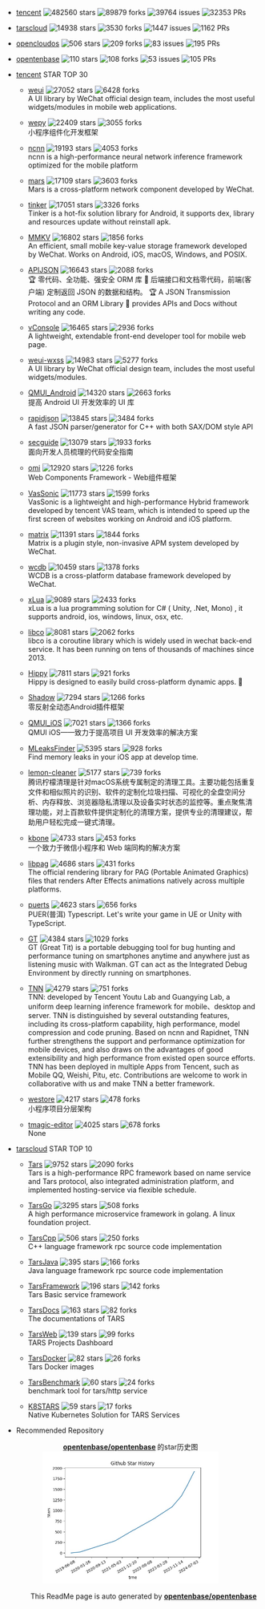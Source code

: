 
+ [tencent](https://github.com/tencent)
![482560 stars](https://img.shields.io/badge/Stars-482560-green)
![89879 forks](https://img.shields.io/badge/Forks-89879-green)
![39764 issues](https://img.shields.io/badge/Issues-39764-green)
![32353 PRs](https://img.shields.io/badge/PRs-32353-green)

+ [tarscloud](https://github.com/tarscloud)
![14938 stars](https://img.shields.io/badge/Stars-14938-green)
![3530 forks](https://img.shields.io/badge/Forks-3530-green)
![1447 issues](https://img.shields.io/badge/Issues-1447-green)
![1162 PRs](https://img.shields.io/badge/PRs-1162-green)

+ [opencloudos](https://github.com/opencloudos)
![506 stars](https://img.shields.io/badge/Stars-506-green)
![209 forks](https://img.shields.io/badge/Forks-209-green)
![83 issues](https://img.shields.io/badge/Issues-83-green)
![195 PRs](https://img.shields.io/badge/PRs-195-green)

+ [opentenbase](https://github.com/opentenbase)
![110 stars](https://img.shields.io/badge/Stars-110-green)
![108 forks](https://img.shields.io/badge/Forks-108-green)
![53 issues](https://img.shields.io/badge/Issues-53-green)
![105 PRs](https://img.shields.io/badge/PRs-105-green)



+ [tencent](https://github.com/tencent) STAR TOP 30
    
    + [weui](https://github.com/tencent/weui) 
    ![27052 stars](https://img.shields.io/badge/Stars-27052-green)
    ![6428 forks](https://img.shields.io/badge/Forks-6428-green)  
    A UI library by WeChat official design team, includes the most useful widgets/modules in mobile web applications.
    
    + [wepy](https://github.com/tencent/wepy) 
    ![22409 stars](https://img.shields.io/badge/Stars-22409-green)
    ![3055 forks](https://img.shields.io/badge/Forks-3055-green)  
    小程序组件化开发框架
    
    + [ncnn](https://github.com/tencent/ncnn) 
    ![19193 stars](https://img.shields.io/badge/Stars-19193-green)
    ![4053 forks](https://img.shields.io/badge/Forks-4053-green)  
    ncnn is a high-performance neural network inference framework optimized for the mobile platform
    
    + [mars](https://github.com/tencent/mars) 
    ![17109 stars](https://img.shields.io/badge/Stars-17109-green)
    ![3603 forks](https://img.shields.io/badge/Forks-3603-green)  
    Mars is a cross-platform network component  developed by WeChat.
    
    + [tinker](https://github.com/tencent/tinker) 
    ![17051 stars](https://img.shields.io/badge/Stars-17051-green)
    ![3326 forks](https://img.shields.io/badge/Forks-3326-green)  
    Tinker is a hot-fix solution library for Android, it supports dex, library and resources update without reinstall apk.
    
    + [MMKV](https://github.com/tencent/MMKV) 
    ![16802 stars](https://img.shields.io/badge/Stars-16802-green)
    ![1856 forks](https://img.shields.io/badge/Forks-1856-green)  
    An efficient, small mobile key-value storage framework developed by WeChat. Works on Android, iOS, macOS, Windows, and POSIX.
    
    + [APIJSON](https://github.com/tencent/APIJSON) 
    ![16643 stars](https://img.shields.io/badge/Stars-16643-green)
    ![2088 forks](https://img.shields.io/badge/Forks-2088-green)  
    🏆 零代码、全功能、强安全 ORM 库 🚀 后端接口和文档零代码，前端(客户端) 定制返回 JSON 的数据和结构。 🏆 A JSON Transmission Protocol and an ORM Library 🚀  provides APIs and Docs without writing any code.
    
    + [vConsole](https://github.com/tencent/vConsole) 
    ![16465 stars](https://img.shields.io/badge/Stars-16465-green)
    ![2936 forks](https://img.shields.io/badge/Forks-2936-green)  
    A lightweight, extendable front-end developer tool for mobile web page.
    
    + [weui-wxss](https://github.com/tencent/weui-wxss) 
    ![14983 stars](https://img.shields.io/badge/Stars-14983-green)
    ![5277 forks](https://img.shields.io/badge/Forks-5277-green)  
    A UI library by WeChat official design team, includes the most useful widgets/modules.
    
    + [QMUI_Android](https://github.com/tencent/QMUI_Android) 
    ![14320 stars](https://img.shields.io/badge/Stars-14320-green)
    ![2663 forks](https://img.shields.io/badge/Forks-2663-green)  
    提高 Android UI 开发效率的 UI 库
    
    + [rapidjson](https://github.com/tencent/rapidjson) 
    ![13845 stars](https://img.shields.io/badge/Stars-13845-green)
    ![3484 forks](https://img.shields.io/badge/Forks-3484-green)  
    A fast JSON parser/generator for C++ with both SAX/DOM style API
    
    + [secguide](https://github.com/tencent/secguide) 
    ![13079 stars](https://img.shields.io/badge/Stars-13079-green)
    ![1933 forks](https://img.shields.io/badge/Forks-1933-green)  
    面向开发人员梳理的代码安全指南
    
    + [omi](https://github.com/tencent/omi) 
    ![12920 stars](https://img.shields.io/badge/Stars-12920-green)
    ![1226 forks](https://img.shields.io/badge/Forks-1226-green)  
    Web Components Framework - Web组件框架
    
    + [VasSonic](https://github.com/tencent/VasSonic) 
    ![11773 stars](https://img.shields.io/badge/Stars-11773-green)
    ![1599 forks](https://img.shields.io/badge/Forks-1599-green)  
    VasSonic is a lightweight and high-performance Hybrid framework developed by tencent VAS team, which is intended to speed up the first screen of websites working on Android and iOS platform. 
    
    + [matrix](https://github.com/tencent/matrix) 
    ![11391 stars](https://img.shields.io/badge/Stars-11391-green)
    ![1844 forks](https://img.shields.io/badge/Forks-1844-green)  
    Matrix is a plugin style, non-invasive APM system developed by WeChat.
    
    + [wcdb](https://github.com/tencent/wcdb) 
    ![10459 stars](https://img.shields.io/badge/Stars-10459-green)
    ![1378 forks](https://img.shields.io/badge/Forks-1378-green)  
    WCDB is a cross-platform database framework developed by WeChat.
    
    + [xLua](https://github.com/tencent/xLua) 
    ![9089 stars](https://img.shields.io/badge/Stars-9089-green)
    ![2433 forks](https://img.shields.io/badge/Forks-2433-green)  
    xLua is a lua programming solution for  C# ( Unity, .Net, Mono) , it supports android, ios, windows, linux, osx, etc.
    
    + [libco](https://github.com/tencent/libco) 
    ![8081 stars](https://img.shields.io/badge/Stars-8081-green)
    ![2062 forks](https://img.shields.io/badge/Forks-2062-green)  
    libco is a coroutine library which is widely used in wechat  back-end service. It has been running on tens of thousands of machines since 2013.
    
    + [Hippy](https://github.com/tencent/Hippy) 
    ![7811 stars](https://img.shields.io/badge/Stars-7811-green)
    ![921 forks](https://img.shields.io/badge/Forks-921-green)  
    Hippy is designed to easily build cross-platform dynamic apps. 👏
    
    + [Shadow](https://github.com/tencent/Shadow) 
    ![7294 stars](https://img.shields.io/badge/Stars-7294-green)
    ![1266 forks](https://img.shields.io/badge/Forks-1266-green)  
    零反射全动态Android插件框架
    
    + [QMUI_iOS](https://github.com/tencent/QMUI_iOS) 
    ![7021 stars](https://img.shields.io/badge/Stars-7021-green)
    ![1366 forks](https://img.shields.io/badge/Forks-1366-green)  
    QMUI iOS——致力于提高项目 UI 开发效率的解决方案
    
    + [MLeaksFinder](https://github.com/tencent/MLeaksFinder) 
    ![5395 stars](https://img.shields.io/badge/Stars-5395-green)
    ![928 forks](https://img.shields.io/badge/Forks-928-green)  
    Find memory leaks in your iOS app at develop time.
    
    + [lemon-cleaner](https://github.com/tencent/lemon-cleaner) 
    ![5177 stars](https://img.shields.io/badge/Stars-5177-green)
    ![739 forks](https://img.shields.io/badge/Forks-739-green)  
    腾讯柠檬清理是针对macOS系统专属制定的清理工具。主要功能包括重复文件和相似照片的识别、软件的定制化垃圾扫描、可视化的全盘空间分析、内存释放、浏览器隐私清理以及设备实时状态的监控等。重点聚焦清理功能，对上百款软件提供定制化的清理方案，提供专业的清理建议，帮助用户轻松完成一键式清理。
    
    + [kbone](https://github.com/tencent/kbone) 
    ![4733 stars](https://img.shields.io/badge/Stars-4733-green)
    ![453 forks](https://img.shields.io/badge/Forks-453-green)  
    一个致力于微信小程序和 Web 端同构的解决方案
    
    + [libpag](https://github.com/tencent/libpag) 
    ![4686 stars](https://img.shields.io/badge/Stars-4686-green)
    ![431 forks](https://img.shields.io/badge/Forks-431-green)  
    The official rendering library for PAG (Portable Animated Graphics) files that renders After Effects animations natively across multiple platforms.
    
    + [puerts](https://github.com/tencent/puerts) 
    ![4623 stars](https://img.shields.io/badge/Stars-4623-green)
    ![656 forks](https://img.shields.io/badge/Forks-656-green)  
    PUER(普洱) Typescript. Let's write your game in UE or Unity with TypeScript.
    
    + [GT](https://github.com/tencent/GT) 
    ![4384 stars](https://img.shields.io/badge/Stars-4384-green)
    ![1029 forks](https://img.shields.io/badge/Forks-1029-green)  
    GT (Great Tit) is a portable debugging tool for bug hunting and performance tuning on smartphones anytime and anywhere just as listening music with Walkman. GT can act as the Integrated Debug Environment by directly running on smartphones.
    
    + [TNN](https://github.com/tencent/TNN) 
    ![4279 stars](https://img.shields.io/badge/Stars-4279-green)
    ![751 forks](https://img.shields.io/badge/Forks-751-green)  
    TNN: developed by Tencent Youtu Lab and Guangying Lab, a uniform deep learning inference framework for mobile、desktop and server. TNN is distinguished by several outstanding features, including its cross-platform capability, high performance, model compression and code pruning. Based on ncnn and Rapidnet, TNN further strengthens the support and performance optimization for mobile devices, and also draws on the advantages of good extensibility and high performance from existed open source efforts. TNN has been deployed in multiple Apps from Tencent, such as Mobile QQ, Weishi, Pitu, etc. Contributions are welcome to work in collaborative with us and make TNN a better framework. 
    
    + [westore](https://github.com/tencent/westore) 
    ![4217 stars](https://img.shields.io/badge/Stars-4217-green)
    ![478 forks](https://img.shields.io/badge/Forks-478-green)  
    小程序项目分层架构
    
    + [tmagic-editor](https://github.com/tencent/tmagic-editor) 
    ![4025 stars](https://img.shields.io/badge/Stars-4025-green)
    ![678 forks](https://img.shields.io/badge/Forks-678-green)  
    None
    

+ [tarscloud](https://github.com/tarscloud) STAR TOP 10
    
    + [Tars](https://github.com/tarscloud/Tars) 
    ![9752 stars](https://img.shields.io/badge/Stars-9752-green)
    ![2090 forks](https://img.shields.io/badge/Forks-2090-green)  
    Tars is a high-performance RPC framework based on name service and Tars protocol, also integrated administration platform, and implemented hosting-service via flexible schedule.
    
    + [TarsGo](https://github.com/tarscloud/TarsGo) 
    ![3295 stars](https://img.shields.io/badge/Stars-3295-green)
    ![508 forks](https://img.shields.io/badge/Forks-508-green)  
    A  high performance microservice  framework  in golang. A linux foundation project.
    
    + [TarsCpp](https://github.com/tarscloud/TarsCpp) 
    ![506 stars](https://img.shields.io/badge/Stars-506-green)
    ![250 forks](https://img.shields.io/badge/Forks-250-green)  
    C++ language framework rpc source code implementation
    
    + [TarsJava](https://github.com/tarscloud/TarsJava) 
    ![395 stars](https://img.shields.io/badge/Stars-395-green)
    ![166 forks](https://img.shields.io/badge/Forks-166-green)  
    Java language framework rpc source code implementation
    
    + [TarsFramework](https://github.com/tarscloud/TarsFramework) 
    ![196 stars](https://img.shields.io/badge/Stars-196-green)
    ![142 forks](https://img.shields.io/badge/Forks-142-green)  
    Tars Basic service framework
    
    + [TarsDocs](https://github.com/tarscloud/TarsDocs) 
    ![163 stars](https://img.shields.io/badge/Stars-163-green)
    ![82 forks](https://img.shields.io/badge/Forks-82-green)  
    The documentations of TARS
    
    + [TarsWeb](https://github.com/tarscloud/TarsWeb) 
    ![139 stars](https://img.shields.io/badge/Stars-139-green)
    ![99 forks](https://img.shields.io/badge/Forks-99-green)  
    TARS Projects Dashboard
    
    + [TarsDocker](https://github.com/tarscloud/TarsDocker) 
    ![82 stars](https://img.shields.io/badge/Stars-82-green)
    ![26 forks](https://img.shields.io/badge/Forks-26-green)  
    Tars Docker  images
    
    + [TarsBenchmark](https://github.com/tarscloud/TarsBenchmark) 
    ![60 stars](https://img.shields.io/badge/Stars-60-green)
    ![24 forks](https://img.shields.io/badge/Forks-24-green)  
    benchmark tool for tars/http service
    
    + [K8STARS](https://github.com/tarscloud/K8STARS) 
    ![59 stars](https://img.shields.io/badge/Stars-59-green)
    ![17 forks](https://img.shields.io/badge/Forks-17-green)  
    Native Kubernetes  Solution for TARS Services
    


+ Recommended Repository  
<p align="center">
      <strong>
        <a href="https://github.com/opentenbase/opentenbase" target="_blank">opentenbase/opentenbase</a>
      </strong>  的star历史图
  <br>
  <img src="https://raw.githubusercontent.com/ButterAndButterfly/GithubTools/master/data/stars_history.jpg" width="350px"></img>    
</p>

<p align="right">
      This ReadMe page is auto generated by 
      <strong>
        <a href="https://github.com/opentenbase/opentenbase" target="_blank">opentenbase/opentenbase</a><br>
      </strong>   
</p>